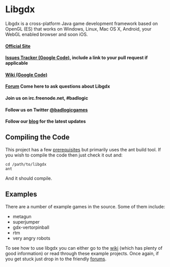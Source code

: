 # Libgdx

Libgdx is a cross-platform Java game development framework based on 
OpenGL (ES) that works on Windows, Linux, Mac OS X, Android, your
WebGL enabled browser and soon iOS.

#### [Official Site][1]
#### [Issues Tracker (Google Code)][3], include a link to your pull request if applicable
#### [Wiki (Google Code)][4]

#### [Forum][5] Come here to ask questions about Libgdx
#### Join us on irc.freenode.net, #badlogic
#### Follow us on Twitter [@badlogicgames][6]
#### Follow our [blog][2] for the latest updates

## Compiling the Code

This project has a few [prerequisites][7] but primarily uses the ant build tool. If you wish to compile the code then just check it out and:

    cd /path/to/libgdx
    ant

And it should compile.

## Examples

There are a number of example games in the source. Some of them include:

 - metagun
 - superjumper
 - gdx-vertorpinball
 - rtm
 - very angry robots

To see how to use libgdx you can either go to the [wiki][4] (which has plenty of good information) or read through
these example projects. Once again, if you get stuck just drop in to the friendly [forums][5].

 [1]: http://libgdx.badlogicgames.com
 [2]: http://www.badlogicgames.com
 [3]: http://code.google.com/p/libgdx/issues
 [4]: http://code.google.com/p/libgdx/wiki/TableOfContents
 [5]: http://www.badlogicgames.com/forum
 [6]: http://www.twitter.com/badlogicgames
 [7]: http://code.google.com/p/libgdx/wiki/Prerequisits
